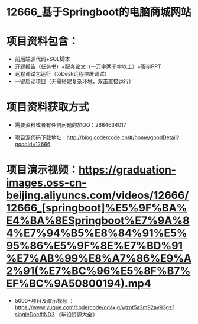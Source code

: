 #   12666_基于Springboot的电脑商城网站

#   项目资料包含：
*    前后端源代码+SQL脚本
*    开题报告（任务书）+配套论文（一万字两千字以上）+答辩PPT
*   远程调试包运行（toDesk远程控屏调试）
*   一键启动项目（无需搭建复杂环境，双击直接运行）


#   项目资料获取方式
*   需要资料或者有任何问题的加QQ：2684634017

*   项目源代码下载地址：http://blog.codercode.cn/#/home/goodDetail?goodId=12666

#  项目演示视频：https://graduation-images.oss-cn-beijing.aliyuncs.com/videos/12666/12666_[springboot]%E5%9F%BA%E4%BA%8ESpringboot%E7%9A%84%E7%94%B5%E8%84%91%E5%95%86%E5%9F%8E%E7%BD%91%E7%AB%99%E8%A7%86%E9%A2%91(%E7%BC%96%E5%8F%B7%EF%BC%9A50800194).mp4

*  5000+项目及演示视频 ：https://www.yuque.com/codercode/cqaxlg/wznt5a2m92ay93gz?singleDoc#lND3 《毕设资源大全》
